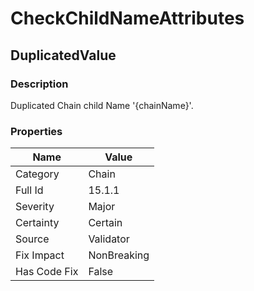 ﻿---  
uid: Validator_15_1_1  
---

# CheckChildNameAttributes

## DuplicatedValue

### Description

Duplicated Chain child Name '{chainName}'.

### Properties

| Name         | Value       |
| ------------ | ----------- |
| Category     | Chain       |
| Full Id      | 15.1.1      |
| Severity     | Major       |
| Certainty    | Certain     |
| Source       | Validator   |
| Fix Impact   | NonBreaking |
| Has Code Fix | False       |
